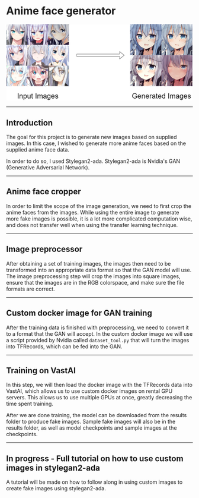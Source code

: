 # Anime face generator
![ganresults](/images/ganresults.png)

---
## Introduction
The goal for this project is to generate new images based on supplied images. In this case, I
wished to generate more anime faces based on the supplied anime face data. 

In order to do so, I used Stylegan2-ada. Stylegan2-ada is Nvidia's GAN (Generative Adversarial Network).

---
## Anime face cropper

In order to limit the scope of the image generation, we need to first crop the anime faces from the images.
While using the entire image to generate more fake images is possible, it is a lot more complicated computation
wise, and does not transfer well when using the transfer learning technique.

---
## Image preprocessor
After obtaining a set of training images, the images then need to be transformed into an appropriate data format
so that the GAN model will use. The image preprocessing step will crop the images into square images, ensure that 
the images are in the RGB colorspace, and make sure the file formats are correct.

---
## Custom docker image for GAN training
After the training data is finished with preprocessing, we need to convert it to a format that the GAN will accept. 
In the custom docker image we will use a script provided by Nvidia called ```dataset_tool.py``` that will turn the
 images into TFRecords, which can be fed into the GAN.

---
## Training on VastAI
In this step, we will then load the docker image with the TFRecords data into VastAI, which allows us to use custom
docker images on rental GPU servers. This allows us to use multiple GPUs at once, greatly decreasing the time spent
training.

After we are done training, the model can be downloaded from the results folder to produce fake images. 
Sample fake images will also be in the results folder, as well as model checkpoints and sample images at the checkpoints.

---
## In progress - Full tutorial on how to use custom images in stylegan2-ada
A tutorial will be made on how to follow along in using custom images to create fake images using stylegan2-ada.
